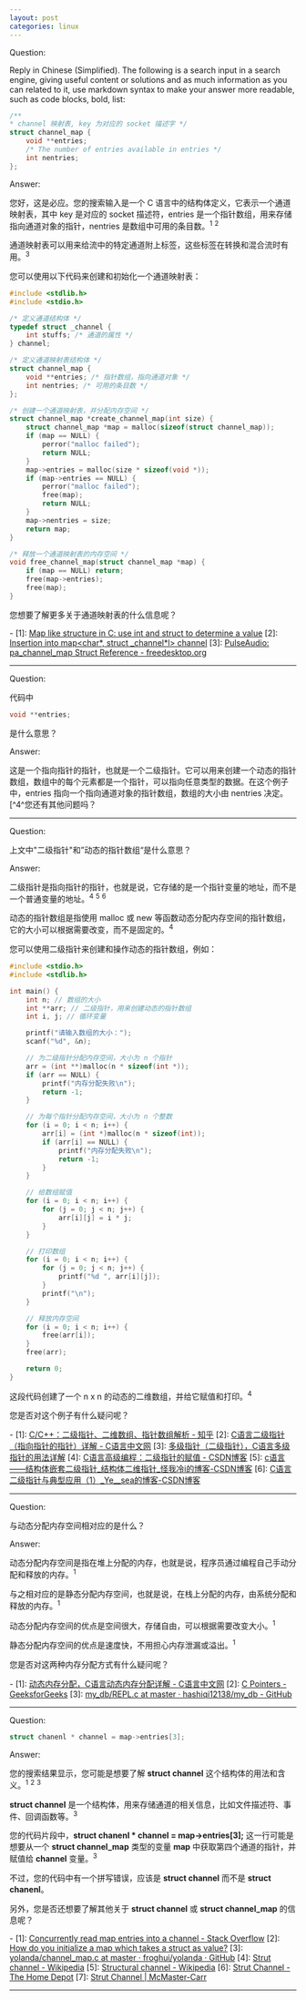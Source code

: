 ```yaml
---
layout: post
categories: linux
---
```

Question:

Reply in Chinese (Simplified).
The following is a search input in a search engine, giving useful content or solutions and as much information as you can related to it, use markdown syntax to make your answer more readable, such as code blocks, bold, list:
```c
/**
* channel 映射表, key 为对应的 socket 描述字 */
struct channel_map {
    void **entries;
    /* The number of entries available in entries */
    int nentries;
};
```

Answer:

您好，这是必应。您的搜索输入是一个 C 语言中的结构体定义，它表示一个通道映射表，其中 key 是对应的 socket 描述符，entries 是一个指针数组，用来存储指向通道对象的指针，nentries 是数组中可用的条目数。<sup>1</sup> <sup>2</sup>

通道映射表可以用来给流中的特定通道附上标签，这些标签在转换和混合流时有用。<sup>3</sup>

您可以使用以下代码来创建和初始化一个通道映射表：

```c
#include <stdlib.h>
#include <stdio.h>

/* 定义通道结构体 */
typedef struct _channel {
    int stuffs; /* 通道的属性 */
} channel;

/* 定义通道映射表结构体 */
struct channel_map {
    void **entries; /* 指针数组，指向通道对象 */
    int nentries; /* 可用的条目数 */
};

/* 创建一个通道映射表，并分配内存空间 */
struct channel_map *create_channel_map(int size) {
    struct channel_map *map = malloc(sizeof(struct channel_map));
    if (map == NULL) {
        perror("malloc failed");
        return NULL;
    }
    map->entries = malloc(size * sizeof(void *));
    if (map->entries == NULL) {
        perror("malloc failed");
        free(map);
        return NULL;
    }
    map->nentries = size;
    return map;
}

/* 释放一个通道映射表的内存空间 */
void free_channel_map(struct channel_map *map) {
    if (map == NULL) return;
    free(map->entries);
    free(map);
}
```

您想要了解更多关于通道映射表的什么信息呢？

\-
\[1]: [Map like structure in C: use int and struct to determine a value](https://stackoverflow.com/questions/21958247/map-like-structure-in-c-use-int-and-struct-to-determine-a-value)
\[2]: [Insertion into map<char*, struct _channel*l> channel](https://stackoverflow.com/questions/62956449/insertion-into-mapchar-struct-channell-channel)
\[3]: [PulseAudio: pa_channel_map Struct Reference - freedesktop.org](https://freedesktop.org/software/pulseaudio/doxygen/structpa__channel__map.html)

<hr/>

Question:

代码中
```c
void **entries;
```
是什么意思？

Answer:

这是一个指向指针的指针，也就是一个二级指针。它可以用来创建一个动态的指针数组，数组中的每个元素都是一个指针，可以指向任意类型的数据。在这个例子中，entries 指向一个指向通道对象的指针数组，数组的大小由 nentries 决定。[^4^您还有其他问题吗？


<hr/>

Question:

上文中"二级指针"和”动态的指针数组“是什么意思？

Answer:

二级指针是指向指针的指针，也就是说，它存储的是一个指针变量的地址，而不是一个普通变量的地址。<sup>4</sup> <sup>5</sup> <sup>6</sup>

动态的指针数组是指使用 malloc 或 new 等函数动态分配内存空间的指针数组，它的大小可以根据需要改变，而不是固定的。<sup>4</sup>

您可以使用二级指针来创建和操作动态的指针数组，例如：

```c
#include <stdio.h>
#include <stdlib.h>

int main() {
    int n; // 数组的大小
    int **arr; // 二级指针，用来创建动态的指针数组
    int i, j; // 循环变量

    printf("请输入数组的大小：");
    scanf("%d", &n);

    // 为二级指针分配内存空间，大小为 n 个指针
    arr = (int **)malloc(n * sizeof(int *));
    if (arr == NULL) {
        printf("内存分配失败\n");
        return -1;
    }

    // 为每个指针分配内存空间，大小为 n 个整数
    for (i = 0; i < n; i++) {
        arr[i] = (int *)malloc(n * sizeof(int));
        if (arr[i] == NULL) {
            printf("内存分配失败\n");
            return -1;
        }
    }

    // 给数组赋值
    for (i = 0; i < n; i++) {
        for (j = 0; j < n; j++) {
            arr[i][j] = i * j;
        }
    }

    // 打印数组
    for (i = 0; i < n; i++) {
        for (j = 0; j < n; j++) {
            printf("%d ", arr[i][j]);
        }
        printf("\n");
    }

    // 释放内存空间
    for (i = 0; i < n; i++) {
        free(arr[i]);
    }
    free(arr);

    return 0;
}
```

这段代码创建了一个 n x n 的动态的二维数组，并给它赋值和打印。<sup>4</sup>

您是否对这个例子有什么疑问呢？

\-
\[1]: [C/C++：二级指针、二维数组、指针数组解析 - 知乎](https://zhuanlan.zhihu.com/p/148737542)
\[2]: [C语言二级指针（指向指针的指针）详解 - C语言中文网](http://c.biancheng.net/view/2016.html)
\[3]: [多级指针（二级指针），C语言多级指针的用法详解](http://c.biancheng.net/view/225.html)
\[4]: [C语言高级编程：二级指针的赋值 - CSDN博客](https://blog.csdn.net/u012247418/article/details/82314215)
\[5]: [c语言——结构体嵌套二级指针_结构体二维指针_怪我冷i的博客-CSDN博客](https://blog.csdn.net/e891377/article/details/106194897)
\[6]: [C语言二级指针与典型应用（1）_Ye__sea的博客-CSDN博客](https://blog.csdn.net/ye1223/article/details/79674975)

<hr/>

Question:

与动态分配内存空间相对应的是什么？

Answer:

动态分配内存空间是指在堆上分配的内存，也就是说，程序员通过编程自己手动分配和释放的内存。<sup>1</sup>

与之相对应的是静态分配内存空间，也就是说，在栈上分配的内存，由系统分配和释放的内存。<sup>1</sup>

动态分配内存空间的优点是空间很大，存储自由，可以根据需要改变大小。<sup>1</sup>

静态分配内存空间的优点是速度快，不用担心内存泄漏或溢出。<sup>1</sup>

您是否对这两种内存分配方式有什么疑问呢？

\-
\[1]: [动态内存分配，C语言动态内存分配详解 - C语言中文网](http://c.biancheng.net/view/223.html)
\[2]: [C Pointers - GeeksforGeeks](https://www.geeksforgeeks.org/c-pointers/)
\[3]: [my_db/REPL.c at master · hashiqi12138/my_db - GitHub](https://github.com/hashiqi12138/my_db/blob/master/REPL.c)

<hr/>

Question:

```c
struct chanenl * channel = map->entries[3];
```

Answer:

您的搜索结果显示，您可能是想要了解 **struct channel** 这个结构体的用法和含义。<sup>1</sup> <sup>2</sup> <sup>3</sup>

**struct channel** 是一个结构体，用来存储通道的相关信息，比如文件描述符、事件、回调函数等。<sup>3</sup>

您的代码片段中，**struct chanenl * channel = map->entries[3];** 这一行可能是想要从一个 **struct channel_map** 类型的变量 **map** 中获取第四个通道的指针，并赋值给 **channel** 变量。<sup>3</sup>

不过，您的代码中有一个拼写错误，应该是 **struct channel** 而不是 **struct chanenl**。

另外，您是否还想要了解其他关于 **struct channel** 或 **struct channel_map** 的信息呢？

\-
\[1]: [Concurrently read map entries into a channel - Stack Overflow](https://stackoverflow.com/questions/38000646/concurrently-read-map-entries-into-a-channel)
\[2]: [How do you initialize a map which takes a struct as value?](https://stackoverflow.com/questions/4396560/how-do-you-initialize-a-map-which-takes-a-struct-as-value)
\[3]: [yolanda/channel_map.c at master · froghui/yolanda · GitHub](https://github.com/froghui/yolanda/blob/master/lib/channel_map.c)
\[4]: [Strut channel - Wikipedia](https://en.wikipedia.org/wiki/Strut_channel)
\[5]: [Structural channel - Wikipedia](https://en.wikipedia.org/wiki/Structural_channel)
\[6]: [Strut Channel - The Home Depot](https://www.homedepot.com/b/Strut-Channel/N-5yc1vZ1z116bd)
\[7]: [Strut Channel | McMaster-Carr](https://www.mcmaster.com/products/strut-channel/)

<hr/>

